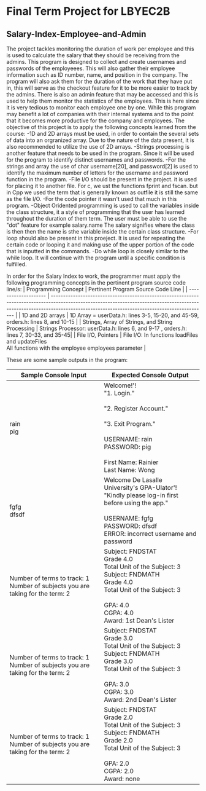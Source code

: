 # Final Term Project for LBYEC2B
## Salary-Index-Employee-and-Admin
The project tackles monitoring the duration of work per employee and this is used to calculate the salary that they should be receiving from the admins. This program is designed to collect and create usernames and passwords of the employeees. This will also gather their employee information such as ID number, name, and position in the company. The program will also ask them for the duration of the work that they have put in, this will serve as the checkout feature for it to be more easier to track by the admins. There is also an admin feature that may be accessed and this is used to help them monitor the statistics of the employees. This is here since it is very tedious to monitor each employee one by one. While this program may benefit a lot of companies with their internal systems and to the point that it becomes more productive for the company and employees.
The objective of this project is to apply the following concepts learned from the course: 
-1D and 2D arrays must be used, in order to contain the several sets of data into an orgranized array. Due to the nature of the data present, it is also recommended to utilize the use of 2D arrays.
-Strings processing is another feature that needs to be used in the program. Since it will be used for the program to identify distinct usernames and passwords.
-For the strings and array the use of char username[20], and password[2] is used to identify the maximum number of letters for the username and password function in the program.
-File I/O should be present in the project. it is used for placing it to another file. For c, we ust the functions fprint and fscan. but in Cpp we used the term that is generally known as outfile it is still the same as the file I/O.
-For the code pointer it wasn't used that much in this program. 
-Object Oridented programming is used to call the variables inside the class structure, it a style of programming that the user has learned throughout the duration of them term. The user must be able to use the "dot" feature for example salary.name The salary signifies where the class is then then the name is sthe variable inside the certain class structure.
-For loop should also be present in this proeject. It is used for repeating the certain code or looping it and making use of the upper portion of the code that is inputted in the commands.
-Do while loop is closely similar to the while loop. It will continue with the program until a specific condition is fulfilled.

In order for the Salary Index to work, the programmer must apply the following programming concepts in the pertinent program source code line/s:
| Programming Concept  | Pertinent Program Source Code Line                                                                                                                                                                                                    |
| -------------------- | --------------------------------------------------------------------------------------------------------------------------------------------------------------------------------------------------------------------------- |
| 1D and 2D arrays     | 1D Array = userData.h: lines 3-5, 15-20, and 45-59, orders.h: lines 8, and 10-15 |
| Strings, Array of Strings, and String Processing     | Strings Processor: userData.h: lines 6, and 9-17 , orders.h: lines 7, 30-33, and 35-45|
| File I/O, Pointers   | File I/O: In functions loadFiles and updateFiles <br> All functions with the employee employees parameter |


These are some sample outputs in the program:

| Sample Console Input | Expected Console Output  |
| -------------------- | --------------------------------------------------------------------------------------------------------------------------------------------------------------------------------------------------------------------------- |
| rain <br> pig            | Welcome!'! <br> "1. Login." <br><br> "2. Register Account." <br><br> "3. Exit Program." <br><br> USERNAME: rain <br> PASSWORD: pig <br> <br> First Name: Rainier <br> Last Name: Wong  |
| fgfg <br> dfsdf            | Welcome De Lasalle University's GPA-Ulator'! <br> "Kindly please log-in first before using the app." <br><br> USERNAME: fgfg <br> PASSWORD: dfsdf <br> ERROR: incorrect username and password |
| Number of terms to track: 1 <br> Number of subjects you are taking for the term: 2 <br>  | Subject: FNDSTAT <br> Grade 4.0 <br> Total Unit of the Subject: 3 <br> Subject: FNDMATH <br> Grade 4.0 <br> Total Unit of the Subject: 3 <br> <br> GPA: 4.0 <br> CGPA: 4.0 <br> Award: 1st Dean's Lister |
| Number of terms to track: 1 <br> Number of subjects you are taking for the term: 2 <br>  | Subject: FNDSTAT <br> Grade 3.0 <br> Total Unit of the Subject: 3 <br> Subject: FNDMATH <br> Grade 3.0 <br> Total Unit of the Subject: 3 <br> <br> GPA: 3.0 <br> CGPA: 3.0 <br> Award: 2nd Dean's Lister |
| Number of terms to track: 1 <br> Number of subjects you are taking for the term: 2 <br>  | Subject: FNDSTAT <br> Grade 2.0 <br> Total Unit of the Subject: 3 <br> Subject: FNDMATH <br> Grade 2.0 <br> Total Unit of the Subject: 3 <br> <br> GPA: 2.0 <br> CGPA: 2.0 <br> Award: none |



